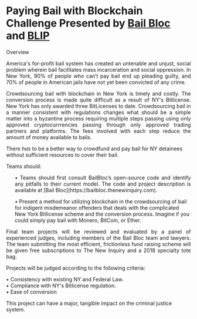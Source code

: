 # Paying Bail with Blockchain Challenge Presented by [Bail Bloc](https://bailbloc.thenewinquiry.com) and [BLIP](https://www.brooklaw.edu/academics/clinicalprogram/blip/aboutblip?)
 
Overview
<p align="justify">America's for-profit bail system has created an untenable and unjust, social problem wherein bail facilitates mass incarceration and social oppression.  In New York, 90% of people who can’t pay bail end up pleading guilty, and 70% of people in American jails have not yet been convicted of any crime. </p>
 
<p align="justify">Crowdsourcing bail with blockchain in New York is timely and costly. The conversion process is made quite difficult as a result of NY's Bitlicense. New York has only awarded three BitLicenses to date. Crowdsourcing bail in a manner consistent with regulations changes what should be a simple matter into a byzantine process requiring multiple steps passing using only approved cryptocurrrencies passing through only approved trading partners and platforms.  The fees involved with each step reduce the amount of money available to bails.
 
 There <i>has</i> to be a better way to crowdfund and pay bail for NY detainees without sufficient resources to cover their bail.</p>
 
Teams should:
 
<ul><p align="justify">• Teams should first consult BailBloc’s open-source code and identify any pitfalls to their current model. The code and project description is available at [Bail Bloc](https://bailbloc.thenewinquiry.com).
 
• Present a method for utilizing blockchain in the crowdsourcing of bail for indigent misdemeanor offenders that deals with the complicated New York Bitlicense scheme and the conversion process. Imagine if you could simply pay bail with Monero, BitCoin, or Ether.
</p></ul>
<p align="justify">Final team projects will be reviewed and evaluated by a panel of experienced judges, including members of the Bail Bloc team and lawyers. The team submitting the most efficient, frictionless fund raising scheme will be given free subscriptions to The New Inquiry and a 2018 specialty tote bag.
</p>

Projects will be judged according to the following criteria:

• Consistency with existing NY and Federal Law.<br/>
• Compliance with NY's Bitlicense regulation.<br/>
• Ease of conversion
 
This project can have a major, tangible impact on the criminal justice system.
